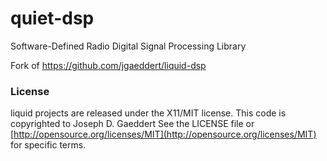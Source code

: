 quiet-dsp
==========

Software-Defined Radio Digital Signal Processing Library

Fork of https://github.com/jgaeddert/liquid-dsp

### License ###

liquid projects are released under the X11/MIT license.
This code is copyrighted to Joseph D. Gaeddert
See the LICENSE file or
[http://opensource.org/licenses/MIT](http://opensource.org/licenses/MIT)
for specific terms.

